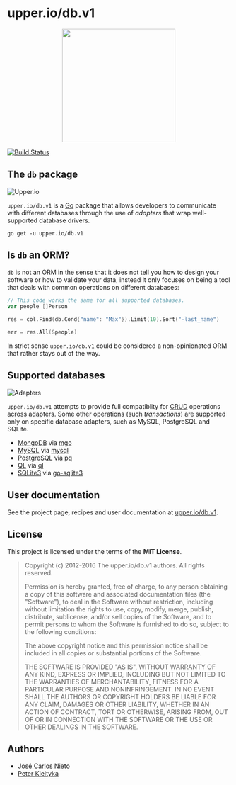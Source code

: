 # upper.io/db.v1

<center>
<img src="https://upper.io/images/icon.svg" width="256" />
</center>

[![Build Status](https://travis-ci.org/upper/db.svg?branch=v1)](https://travis-ci.org/upper/db)

## The `db` package

![Upper.io](https://upper.io/db.v1/res/general.png)

`upper.io/db.v1` is a [Go][2] package that allows developers to communicate
with different databases through the use of *adapters* that wrap well-supported
database drivers.

```
go get -u upper.io/db.v1
```

## Is `db` an ORM?

`db` is not an ORM in the sense that it does not tell you how to design your
software or how to validate your data, instead it only focuses on being a tool
that deals with common operations on different databases:

```go
// This code works the same for all supported databases.
var people []Person

res = col.Find(db.Cond{"name": "Max"}).Limit(10).Sort("-last_name")

err = res.All(&people)
```

In strict sense `upper.io/db.v1` could be considered a non-opinionated ORM that
rather stays out of the way.

## Supported databases

![Adapters](https://upper.io/db.v1/res/adapters.png)

`upper.io/db.v1` attempts to provide full compatiblity for [CRUD][2] operations
across adapters. Some other operations (such *transactions*) are supported only
on specific database adapters, such as MySQL, PostgreSQL and SQLite.

* [MongoDB](https://upper.io/db.v1/mongo) via [mgo](http://godoc.org/labix.org/v2/mgo)
* [MySQL](https://upper.io/db.v1/mysql) via [mysql](https://github.com/go-sql-driver/mysql)
* [PostgreSQL](https://upper.io/db.v1/postgresql) via [pq](https://github.com/lib/pq)
* [QL](https://upper.io/db.v1/ql) via [ql](https://github.com/cznic/ql)
* [SQLite3](https://upper.io/db.v1/sqlite) via [go-sqlite3](https://github.com/mattn/go-sqlite3)

## User documentation

See the project page, recipes and user documentation at [upper.io/db.v1][1].

## License

This project is licensed under the terms of the **MIT License**.

> Copyright (c) 2012-2016 The upper.io/db.v1 authors. All rights reserved.
>
> Permission is hereby granted, free of charge, to any person obtaining
> a copy of this software and associated documentation files (the
> "Software"), to deal in the Software without restriction, including
> without limitation the rights to use, copy, modify, merge, publish,
> distribute, sublicense, and/or sell copies of the Software, and to
> permit persons to whom the Software is furnished to do so, subject to
> the following conditions:
>
> The above copyright notice and this permission notice shall be
> included in all copies or substantial portions of the Software.
>
> THE SOFTWARE IS PROVIDED "AS IS", WITHOUT WARRANTY OF ANY KIND,
> EXPRESS OR IMPLIED, INCLUDING BUT NOT LIMITED TO THE WARRANTIES OF
> MERCHANTABILITY, FITNESS FOR A PARTICULAR PURPOSE AND
> NONINFRINGEMENT. IN NO EVENT SHALL THE AUTHORS OR COPYRIGHT HOLDERS BE
> LIABLE FOR ANY CLAIM, DAMAGES OR OTHER LIABILITY, WHETHER IN AN ACTION
> OF CONTRACT, TORT OR OTHERWISE, ARISING FROM, OUT OF OR IN CONNECTION
> WITH THE SOFTWARE OR THE USE OR OTHER DEALINGS IN THE SOFTWARE.

## Authors

* [José Carlos Nieto](https://github.com/xiam)
* [Peter Kieltyka](https://github.com/pkieltyka)

[1]: https://upper.io/db.v1
[2]: http://golang.org
[3]: http://en.wikipedia.org/wiki/Create,_read,_update_and_delete
